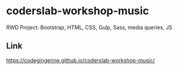 # coderslab-workshop-music

RWD Project: 
Bootstrap, HTML, CSS, Gulp, Sass, media queries, JS

## Link

https://codegingerine.github.io/coderslab-workshop-music/